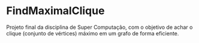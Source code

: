 # FindMaximalClique
Projeto final da disciplina de Super Computação, com o objetivo de achar o clique (conjunto de vértices) máximo em um grafo de forma eficiente.
